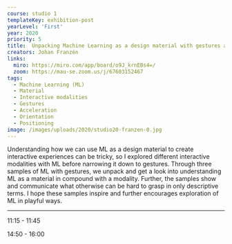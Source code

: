 ```yaml
---
course: studio 1
templateKey: exhibition-post
yearLevel: 'First'
year: 2020
priority: 5
title:  Unpacking Machine Learning as a design material with gestures as a modality
creators: Johan Franzén
links:
  miro: https://miro.com/app/board/o9J_krnEBs4=/
  zoom: https://mau-se.zoom.us/j/67603152467
tags:
  - Machine Learning (ML)
  - Material
  - Interactive modalities
  - Gestures
  - Acceleration
  - Orientation
  - Positioning 
image: /images/uploads/2020/studio20-franzen-0.jpg
---
```


Understanding how we can use ML as a design material to create interactive experiences can be tricky, so I explored different interactive modalities with ML before narrowing it down to gestures. Through three samples of ML with gestures, we unpack and get a look into understanding ML as a material in compound with a modality. Further, the samples show and communicate what otherwise can be hard to grasp in only descriptive terms. I hope these samples inspire and further encourages exploration of ML in playful ways.

---

11:15 - 11:45

14:50 - 16:00
